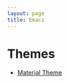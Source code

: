 ```yaml
---
layout: page
title: Emacs
---
```


# Themes

* [Material Theme](https://emacsthemes.com/themes/material-theme.html)
